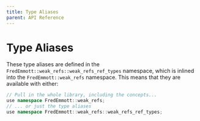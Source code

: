 ```yaml
---
title: Type Aliases
parent: API Reference
---
```


# Type Aliases

These type aliases are defined in the `FredEmmott::weak_refs::weak_refs_ref_types` namespace, which is inlined into the `FredEmmott::weak_refs` namespace. This means that they are available with either:

```c++
// Pull in the whole library, including the concepts...
use namespace FredEmmott::weak_refs;
// ... or just the type aliases
use namespace FredEmmott::weak_refs::weak_refs_ref_types;
```